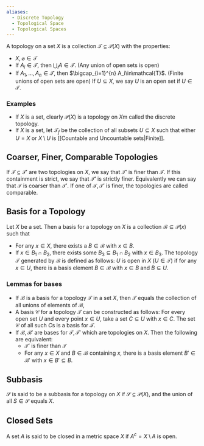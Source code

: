 ```yaml
---
aliases:
  - Discrete Topology
  - Topological Space
  - Topological Spaces
---
```

A topology on a set $X$ is a collection $\mathcal{T}\subseteq \mathcal{P(}X)$ with the properties:
- $X,\varnothing\in\mathcal{T}$
- If $A_i\in \mathcal{T}$, then $\bigcup_i A\in\mathcal{T}$. (Any union of open sets is open)
- If $A_{1},\dots,A_n\in \mathcal{T}$, then $\bigcap_{i=1}^{n} A_i\in\mathcal{T}$. (Finite unions of open sets are open)
If $U\subseteq X,$ we say $U$ is an open set if $U\in\mathcal{T}$.
### Examples
- If $X$ is a set, clearly $\mathcal{P}(X)$ is a topology on $X$m called the discrete topology.
- If $X$ is a set, let $\mathcal{T}_f$ be the collection of all subsets $U\subseteq X$ such that either $U=X$ or $X\setminus U$ is [[Countable and Uncountable sets|Finite]].
## Coarser, Finer, Comparable Topologies
If $\mathcal{T}\subseteq\mathcal{T'}$ are two topologies on $X$, we say that $\mathcal{T}'$ is finer than $\mathcal{T}$. If this containment is strict, we say that $\mathcal{T'}$ is strictly finer. Equivalently we can say that $\mathcal{T}$ is coarser than $\mathcal{T'}$.
If one of $\mathcal{T},\mathcal{T'}$ is finer, the topologies are called comparable.
## Basis for a Topology
Let $X$ be a set. Then a basis for a topology on $X$ is a collection $\mathcal{B}\subseteq \mathcal{P}(x)$ such that
- For any $x\in X$, there exists a $B\in\mathcal{B}$ with $x\in B$.
- If $x\in B_{1}\cap B_{2}$, there exists some $B_{3}\subseteq B_{1} \cap B_{2}$ with $x\in B_{3}$.
The topology $\mathcal{T}$ generated by $\mathcal{B}$ is defined as follows:
$U$ is open in $X$ ($U\in\mathcal{T}$) if for any $x \in U$, there is a basis element $B\in\mathcal{B}$ with $x\in B$ and $B\subseteq U$.
### Lemmas for bases
- If $\mathcal{B}$ is a basis for a topology $\mathcal{T}$ in a set $X$, then $\mathcal{T}$ equals the collection of all unions of elements of $\mathcal{B}$, 
- A basis $\mathcal{C}$ for a topology $\mathcal{T}$ can be constructed as follows: For every open set $U$ and every point $x\in U$, take a set $C\subseteq U$ with $x\in C$. The set $\mathcal{C}$ of all such $C$s is a basis for $\mathcal{T}$.
- If $\mathcal{B},\mathcal{B}'$ are bases for $\mathcal{T},\mathcal{T'}$ which are topologies on $X$. Then the following are equivalent:
	- $\mathcal{T'}$ is finer than $\mathcal{T}$
	- For any $x\in X$ and $B\in\mathcal{B}$ containing $x$, there is a basis element $B'\in\mathcal{B}'$ with $x\in B'\subseteq B$.
## Subbasis
$\mathcal{S}$ is said to be a subbasis for a topology on $X$ if $\mathcal{S}\subseteq \mathcal{P}(X)$, and the union of all $S\in\mathcal{S}$ equals $X$.
## Closed Sets
A set $A$ is said to be closed in a metric space $X$ if $A^{c}=X\setminus A$ is open.